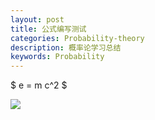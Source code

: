 ```yaml
---
layout: post
title: 公式编写测试
categories: Probability-theory
description: 概率论学习总结
keywords: Probability
---
```


$ e = m c^2 $ 

![](http://latex.codecogs.com/gif.latex?\\frac{1}{1+sin(x)})

